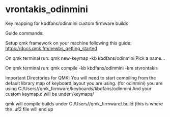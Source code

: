 # vrontakis_odinmini
Key mapping for kbdfans/odinmini custom firmware builds


Guide commands:

Setup qmk framework on your machine following this guide:
https://docs.qmk.fm/newbs_getting_started

On qmk terminal run:
qmk new-keymap -kb kbdfans/odinmini
Pick a name...

On qmk terminal run:
qmk compile -kb kbdfans/odinmini -km stvrontakis


Important Directories for QMK:
You will need to start compiling from the default library map of keyboard layout you are using. (for odinmini)
you are using C:/Users/<your-user>/qmk_firmware/keyboards/kbdfans/odinmini
And your custom keymap.c will be under /keymaps/<unique-name>

qmk will compile builds under C:/Users/<your-user>/qmk_firmware/.build (this is where the .uf2 file will end up
